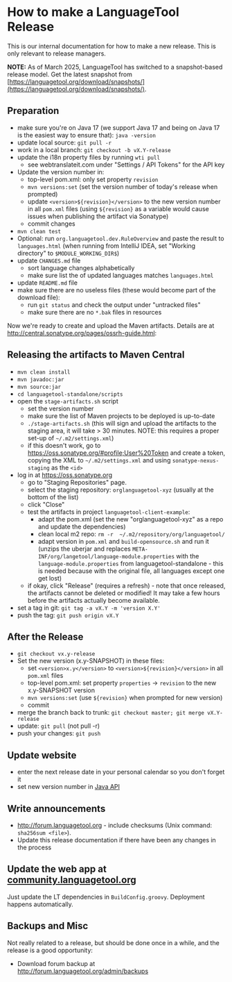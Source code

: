 # How to make a LanguageTool Release

This is our internal documentation for how to make a new release. This 
is only relevant to release managers.

**NOTE:** As of March 2025, LanguageTool has switched to a snapshot-based release model.
Get the latest snapshot from [https://languagetool.org/download/snapshots/](https://languagetool.org/download/snapshots/).

## Preparation

* make sure you're on Java 17 (we support Java 17 and being on Java 17 is the easiest way to ensure that): `java -version`
* update local source: `git pull -r`
* work in a local branch: `git checkout -b vX.Y-release`
* update the i18n property files by running `wti pull`
  * see webtranslateit.com under "Settings / API Tokens" for the API key
* Update the version number in:
  * top-level pom.xml: only set property `revision`
  * `mvn versions:set` (set the version number of today's release when prompted)
  * update `<version>${revision}</version>` to the new version number in all `pom.xml` files (using `${revision}`
    as a variable would cause issues when publishing the artifact via Sonatype)
  * commit changes
* `mvn clean test`
* Optional: run `org.languagetool.dev.RuleOverview` and paste the result to `languages.html` (when running from IntelliJ IDEA, set "Working directory" to `$MODULE_WORKING_DIR$`)
* update `CHANGES.md` file
  * sort language changes alphabetically
  * make sure list the of updated languages matches `languages.html`
* update `README.md` file
* make sure there are no useless files (these would become part of the download file):
  * run `git status` and check the output under "untracked files"
  * make sure there are no `*.bak` files in resources

Now we're ready to create and upload the Maven artifacts. Details are 
at <http://central.sonatype.org/pages/ossrh-guide.html>:

## Releasing the artifacts to Maven Central

* `mvn clean install`
* `mvn javadoc:jar`
* `mvn source:jar`
* `cd languagetool-standalone/scripts`
* open the `stage-artifacts.sh` script
  * set the version number
  * make sure the list of Maven projects to be deployed is up-to-date
  * `./stage-artifacts.sh` (this will sign and upload the artifacts to the staging area, it will take > 30 minutes. NOTE: this requires a proper set-up of `~/.m2/settings.xml`)
  * if this doesn't work, go to <https://oss.sonatype.org/#profile;User%20Token> and create a token,
    copying the XML to `~/.m2/settings.xml` and using `sonatype-nexus-staging` as the `<id>`
* log in at <https://oss.sonatype.org>  
  * go to "Staging Repositories" page.
  * select the staging repository: `orglanguagetool-xyz` (usually at the bottom of the list)
  * click "Close"
  * test the artifacts in project `languagetool-client-example`:
    * adapt the pom.xml (set the new "orglanguagetool-xyz" as a repo and update the dependencies)
    * clean local m2 repo: `rm -r  ~/.m2/repository/org/languagetool/`
    * adapt version in `pom.xml` and `build-opensource.sh` and run it (unzips the uberjar and replaces `META-INF/org/langetool/language-module.properties`
      with the `language-module.properties` from languagetool-standalone - this is needed because with the original
      file, all languages except one get lost)
  * if okay, click "Release" (requires a refresh) - note that once released, the artifacts cannot be deleted or modified! It may take a few hours before the artifacts actually become available.
* set a tag in git: `git tag -a vX.Y -m 'version X.Y'`
* push the tag: `git push origin vX.Y`

## After the Release

* `git checkout vx.y-release`
* Set the new version (x.y-SNAPSHOT) in these files:
  * set `<version>x.y</version>` to `<version>${revision}</version>` in all `pom.xml` files
  * top-level pom.xml: set property `properties` -> `revision` to the new x.y-SNAPSHOT version
  * `mvn versions:set` (use `${revision}` when prompted for new version)
  * commit
* merge the branch back to trunk: `git checkout master; git merge vX.Y-release`
* update: `git pull` (not pull -r)
* push your changes: `git push`

## Update website

* enter the next release date in your personal calendar so you don't forget it
* set new version number in [Java API](/java-api)  

## Write announcements

* <http://forum.languagetool.org> - include checksums (Unix command: `sha256sum <file>`).
* Update this release documentation if there have been any changes in the process

## Update the web app at [community.languagetool.org](http://community.languagetool.org)

Just update the LT dependencies in `BuildConfig.groovy`. Deployment happens automatically.
  
## Backups and Misc

Not really related to a release, but should be done once in a while, and the release is a good opportunity:

* Download forum backup at <http://forum.languagetool.org/admin/backups>  
